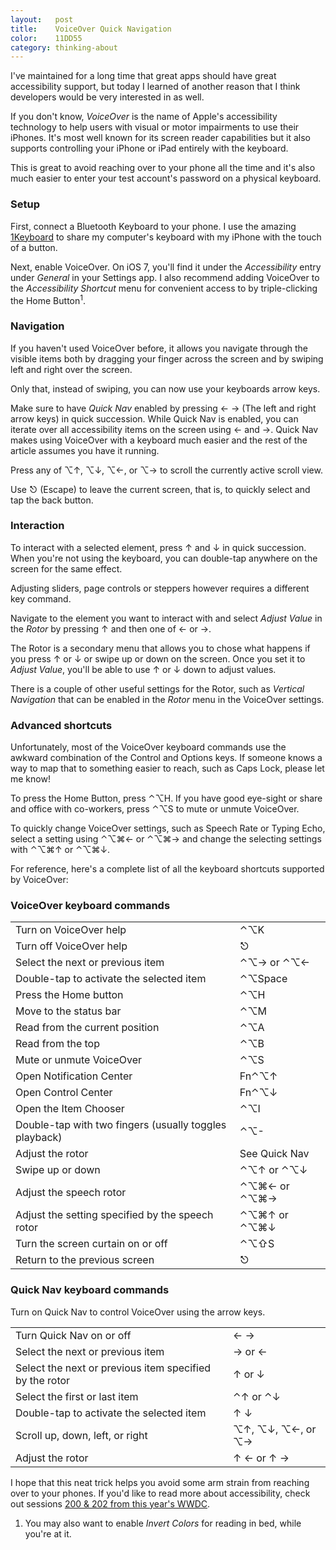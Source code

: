 ```yaml
---
layout:   post
title:    VoiceOver Quick Navigation
color:    11DD55
category: thinking-about
---
```


I've maintained for a long time that great apps should have great accessibility
support, but today I learned of another reason that I think developers would be
very interested in as well.

If you don't know, _VoiceOver_ is the name of Apple's accessibility technology
to help users with visual or motor impairments to use their iPhones. It's most
well known for its screen reader capabilities but it also supports controlling
your iPhone or iPad entirely with the keyboard.

This is great to avoid reaching over to your phone all the time and it's also
much easier to enter your test account's password on a physical keyboard.

### Setup

First, connect a Bluetooth Keyboard to your phone. I use the amazing
[1Keyboard](http://www.eyalw.com/1keyboard/) to share my computer's keyboard
with my iPhone with the touch of a button.

Next, enable VoiceOver. On iOS 7, you'll find it under the _Accessibility_ entry
under _General_ in your Settings app. I also recommend adding VoiceOver to the
_Accessibility Shortcut_ menu for convenient access to by triple-clicking the
Home Button<sup>1</sup>.

### Navigation

If you haven't used VoiceOver before, it allows you navigate through the visible
items both by dragging your finger across the screen and by swiping left and
right over the screen.

Only that, instead of swiping, you can now use your keyboards arrow keys.

Make sure to have _Quick Nav_ enabled by pressing ← → (The left and right arrow
keys) in quick succession. While Quick Nav is enabled, you can iterate over all
accessibility items on the screen using ← and →. Quick Nav makes using VoiceOver
with a keyboard much easier and the rest of the article assumes you have it
running.

Press any of ⌥↑, ⌥↓, ⌥←, or  ⌥→ to scroll the currently active scroll view.

Use ⎋ (Escape) to leave the current screen, that is, to quickly select and tap
the back button.

### Interaction

To interact with a selected element, press ↑ and ↓ in quick succession. When
you're not using the keyboard, you can double-tap anywhere on the screen for the
same effect.

Adjusting sliders, page controls or steppers however requires a different key
command.

Navigate to the element you want to interact with and select _Adjust Value_ in
the _Rotor_ by pressing ↑ and then one of ← or →.

The Rotor is a secondary menu that allows you to chose what happens if you press
↑ or ↓ or swipe up or down on the screen. Once you set it to _Adjust Value_,
you'll be able to use ↑ or ↓ down to adjust values.

There is a couple of other useful settings for the Rotor, such as _Vertical
Navigation_ that can be enabled in the _Rotor_ menu in the VoiceOver settings.

### Advanced shortcuts

Unfortunately, most of the VoiceOver keyboard commands use the awkward
combination of the Control and Options keys. If someone knows a way to map that
to something easier to reach, such as Caps Lock, please let me know!

To press the Home Button, press ⌃⌥H. If you have good eye-sight or share and
office with co-workers, press ⌃⌥S to mute or unmute VoiceOver.

To quickly change VoiceOver settings, such as Speech Rate or Typing Echo, select
a setting using ⌃⌥⌘← or ⌃⌥⌘→ and change the selecting settings with ⌃⌥⌘↑ or
⌃⌥⌘↓.

For reference, here's a complete list of all the keyboard shortcuts supported by
VoiceOver:

### VoiceOver keyboard commands

<table>
    <tr>
        <td>Turn on VoiceOver help</td>
        <td>⌃⌥K</td>
    </tr>
    <tr>
        <td>Turn off VoiceOver help</td>
        <td>⎋</td>
    </tr>
    <tr>
        <td>Select the next or previous item</td>
        <td>⌃⌥→ or ⌃⌥←</td>
    </tr>
    <tr>
        <td>Double-tap to activate the selected item</td>
        <td>⌃⌥Space</td>
    </tr>
    <tr>
        <td>Press the Home button</td>
        <td>⌃⌥H</td>
    </tr>
    <tr>
        <td>Move to the status bar</td>
        <td>⌃⌥M</td>
    </tr>
    <tr>
        <td>Read from the current position</td>
        <td>⌃⌥A</td>
    </tr>
    <tr>
        <td>Read from the top</td>
        <td>⌃⌥B</td>
    </tr>
    <tr>
        <td>Mute or unmute VoiceOver</td>
        <td>⌃⌥S</td>
    </tr>
    <tr>
        <td>Open Notification Center</td>
        <td>Fn⌃⌥↑</td>
    </tr>
    <tr>
        <td>Open Control Center</td>
        <td>Fn⌃⌥↓</td>
    </tr>
    <tr>
        <td>Open the Item Chooser</td>
        <td>⌃⌥I</td>
    </tr>
    <tr>
        <td>Double-tap with two fingers (usually toggles playback)</td>
        <td>⌃⌥-</td>
    </tr>
    <tr>
        <td>Adjust the rotor</td>
        <td>See Quick Nav</td>
    </tr>
    <tr>
        <td>Swipe up or down</td>
        <td>⌃⌥↑ or ⌃⌥↓</td>
    </tr>
    <tr>
        <td>Adjust the speech rotor</td>
        <td>⌃⌥⌘← or ⌃⌥⌘→</td>
    </tr>
    <tr>
        <td>Adjust the setting specified by the speech rotor</td>
        <td>⌃⌥⌘↑ or ⌃⌥⌘↓</td>
    </tr>
    <tr>
        <td>Turn the screen curtain on or off</td>
        <td>⌃⌥⇧S</td>
    </tr>
    <tr>
        <td>Return to the previous screen</td>
        <td>⎋</td>
    </tr>
</table>

### Quick Nav keyboard commands

Turn on Quick Nav to control VoiceOver using the arrow keys.

<table>
    <tr>
        <td>Turn Quick Nav on or off</td>
        <td>← →</td>
    </tr>
    <tr>
        <td>Select the next or previous item</td>
        <td>→ or ←</td>
    </tr>
    <tr>
        <td>Select the next or previous item specified by the rotor</td>
        <td>↑ or ↓</td>
    </tr>
    <tr>
        <td>Select the first or last item</td>
        <td>⌃↑ or ⌃↓</td>
    </tr>
    <tr>
        <td>Double-tap to activate the selected item</td>
        <td>↑ ↓</td>
    </tr>
    <tr>
        <td>Scroll up, down, left, or right</td>
        <td>⌥↑, ⌥↓, ⌥←, or  ⌥→</td>
    </tr>
    <tr>
        <td>Adjust the rotor</td>
        <td>↑ ← or ↑ →</td>
    </tr>
</table>

I hope that this neat trick helps you avoid some arm strain from reaching over
to your phones. If you'd like to read more about accessibility, check out
sessions [200 & 202 from this year's WWDC](https://developer.apple.com/wwdc/videos/).

<ol class="footnotes">
    <li>
        You may also want to enable <i>Invert Colors</i> for reading in bed,
        while you're at it.
    </li>
</ol>
